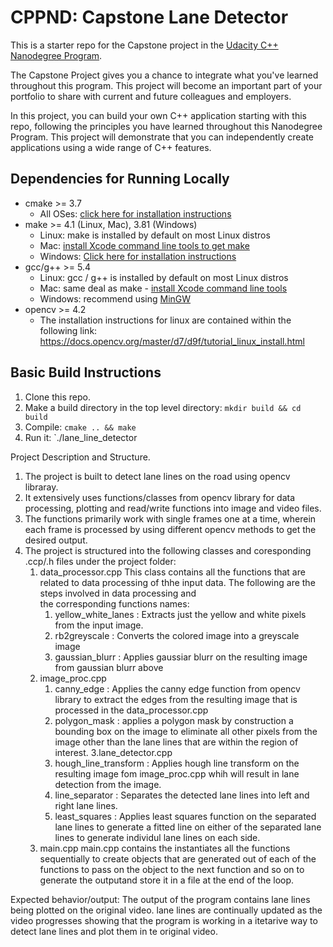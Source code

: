 # CPPND: Capstone Lane Detector

This is a starter repo for the Capstone project in the [Udacity C++ Nanodegree Program](https://www.udacity.com/course/c-plus-plus-nanodegree--nd213).

The Capstone Project gives you a chance to integrate what you've learned throughout this program. This project will become an important part of your portfolio to share with current and future colleagues and employers.

In this project, you can build your own C++ application starting with this repo, following the principles you have learned throughout this Nanodegree Program. This project will demonstrate that you can independently create applications using a wide range of C++ features.

## Dependencies for Running Locally
* cmake >= 3.7
  * All OSes: [click here for installation instructions](https://cmake.org/install/)
* make >= 4.1 (Linux, Mac), 3.81 (Windows)
  * Linux: make is installed by default on most Linux distros
  * Mac: [install Xcode command line tools to get make](https://developer.apple.com/xcode/features/)
  * Windows: [Click here for installation instructions](http://gnuwin32.sourceforge.net/packages/make.htm)
* gcc/g++ >= 5.4
  * Linux: gcc / g++ is installed by default on most Linux distros
  * Mac: same deal as make - [install Xcode command line tools](https://developer.apple.com/xcode/features/)
  * Windows: recommend using [MinGW](http://www.mingw.org/)
* opencv >= 4.2
   * The installation instructions for linux are contained within the following link:
     https://docs.opencv.org/master/d7/d9f/tutorial_linux_install.html
   



## Basic Build Instructions

1. Clone this repo.
2. Make a build directory in the top level directory: `mkdir build && cd build`
3. Compile: `cmake .. && make`
4. Run it: `./lane_line_detector


Project Description and Structure.
1. The project is built to detect lane lines on the road using opencv libraray.
2. It extensively uses functions/classes from opencv library for data processing, plotting and read/write functions into image and video files.
3. The functions primarily work with single frames one at a time, wherein each frame is processed by using different opencv methods to get the desired output.
4. The project is structured into the following classes and coresponding .ccp/.h files under the project folder: 
   1.  data_processor.cpp
       This class contains all the functions that are related to data processing of thhe input data. The following are the steps involved in data processing and        
       the corresponding functions names:
       1. yellow_white_lanes : Extracts just the yellow and white pixels from the input image.
       2. rb2greyscale : Converts the colored image into a greyscale image
       3. gaussian_blurr : Applies gaussiar blurr on the resulting image from gaussian blurr above
   2. image_proc.cpp
       1. canny_edge : Applies the canny edge function from opencv library to extract the edges from the resulting image that is processed in the 
          data_processor.cpp
       2. polygon_mask : applies a polygon mask by construction a bounding box on the image to eliminate all other pixels from the image other than the lane lines 
          that are within the region of interest.
   3.lane_detector.cpp
       1. hough_line_transform : Applies hough line transform on the resulting image fom image_proc.cpp whih will result in lane detection from the image. 
       2. line_separator : Separates the detected lane lines into left and right lane lines.
       3. least_squares : Applies least squares function on the separated lane lines to generate a fitted line on either of the separated lane lines to generate 
          individul lane lines on each side.
   4. main.cpp
       main.cpp contains the instantiates all the functions sequentially to create objects that are generated out of each of the functions to pass on the object 
       to the next function and so on to generate the outputand store it in a file at the end of the loop. 

Expected behavior/output: 
The output of the program contains lane lines being plotted on the original video. lane lines are continually updated as the video progresses showing that the program is working in a itetarive way to detect lane lines and plot them in te original video.  
   
